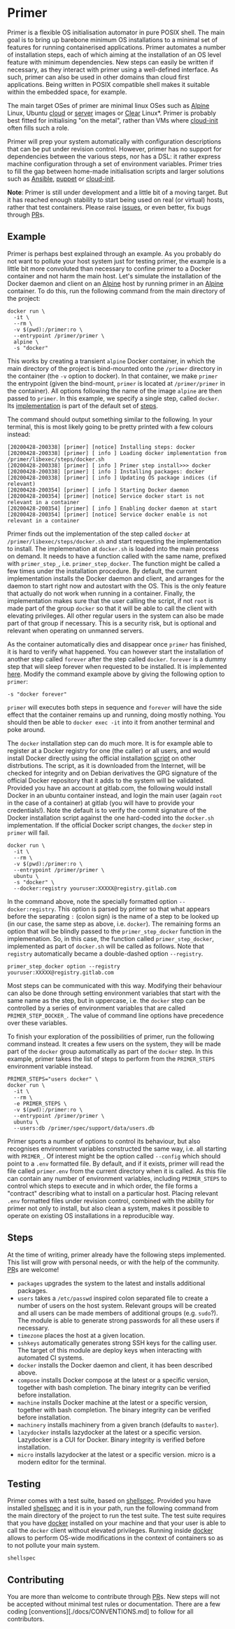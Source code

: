 # Primer

Primer is a flexible OS initialisation automator in pure POSIX shell. The main
goal is to bring up barebone minimum OS installations to a minimal set of
features for running containerised applications. Primer automates a number of
installation steps, each of which aiming at the installation of an OS level
feature with minimum dependencies. New steps can easily be written if necessary,
as they interact with primer using a well-defined interface. As such, primer can
also be used in other domains than cloud first applications. Being written in
POSIX compatible shell makes it suitable within the embedded space, for example.

The main target OSes of primer are minimal linux OSes such as [Alpine] Linux,
Ubuntu [cloud] or [server] images or [Clear] Linux*. Primer is probably best
fitted for initialising "on the metal", rather than VMs where [cloud-init] often
fills such a role.

  [Alpine]: https://alpinelinux.org/
  [cloud]: http://cloud-images.ubuntu.com/
  [server]: https://ubuntu.com/download/server
  [Clear]: https://clearlinux.org/
  [cloud-init]: https://cloudinit.readthedocs.io/en/latest/index.html

Primer will prep your system automatically with configuration descriptions that
can be put under revision control. However, primer has no support for
dependencies between the various steps, nor has a DSL: it rather express machine
configuration through a set of environment variables. Primer tries to fill the
gap between home-made initialisation scripts and larger solutions such as
[Ansible], [puppet] or [cloud-init].

  [Ansible]: https://github.com/ansible/ansible
  [puppet]: https://puppet.com/open-source/#osp

**Note**: Primer is still under development and a little bit of a moving target.
But it has reached enough stability to start being used on real (or virtual)
hosts, rather that test containers. Please raise [issues], or even better, fix
bugs through [PR]s.

  [issues]: https://github.com/efrecon/primer/issues
  [PR]: https://github.com/efrecon/primer/pulls

## Example

Primer is perhaps best explained through an example. As you probably do not want
to pollute your host system just for testing primer, the example is a little bit
more convoluted than necessary to confine primer to a Docker container and not
harm the main host. Let's simulate the installation of the Docker daemon and
client on an [Alpine] host by running primer in an [Alpine] container. To do
this, run the following command from the main directory of the project:

```shell
docker run \
  -it \
  --rm \
  -v $(pwd):/primer:ro \
  --entrypoint /primer/primer \
  alpine \
  -s "docker"
```

This works by creating a transient `alpine` Docker container, in which the main
directory of the project is bind-mounted onto the `/primer` directory in the
container (the `-v` option to docker). In that container, we make `primer` the
entrypoint (given the bind-mount, `primer` is located at `/primer/primer` in the
container). All options following the name of the image `alpine` are then passed
to `primer`. In this example, we specify a single step, called `docker`. Its
[implementation](./libexec/steps/docker.sh) is part of the default set of
[steps](./libexec/steps/).

The command should output something similar to the following. In your terminal,
this is most likely going to be pretty printed with a few colours instead:

```console
[20200428-200338] [primer] [notice] Installing steps: docker
[20200428-200338] [primer] [ info ] Loading docker implementation from /primer/libexec/steps/docker.sh
[20200428-200338] [primer] [ info ] Primer step install>>> docker
[20200428-200338] [primer] [ info ] Installing packages: docker
[20200428-200338] [primer] [ info ] Updating OS package indices (if relevant)
[20200428-200354] [primer] [ info ] Starting Docker daemon
[20200428-200354] [primer] [notice] Service docker start is not relevant in a container
[20200428-200354] [primer] [ info ] Enabling docker daemon at start
[20200428-200354] [primer] [notice] Service docker enable is not relevant in a container
```

Primer finds out the implementation of the step called `docker` at
`/primer/libexec/steps/docker.sh` and start requesting the implementation to
install. The implemenation at `docker.sh` is loaded into the main process on
demand. It needs to have a function called with the same name, prefixed with
`primer_step_`, i.e. `primer_step_docker`. The function might be called a few
times under the installation procedure. By default, the current implementation
installs the Docker daemon and client, and arranges for the daemon to start
right now and autostart with the OS. This is the only feature that actually do
not work when running in a container. Finally, the implementation makes sure
that the user calling the script, if not `root` is made part of the group
`docker` so that it will be able to call the client with elevating privileges.
All other regular users in the system can also be made part of that group if
necessary. This is a security risk, but is optional and relevant when operating
on unmanned servers.

As the container automatically dies and disappear once `primer` has finished, it
is hard to verify what happened. You can however start the installation of
another step called `forever` after the step called `docker`. `forever` is a
dummy step that will sleep forever when requested to be installed. It is
implemented [here](./libexec/steps/forever.sh). Modify the command example above
by giving the following option to `primer`:

```shell
-s "docker forever"
```

`primer` will executes both steps in sequence and `forever` will have the side
effect that the container remains up and running, doing mostly nothing. You
should then be able to `docker exec -it` into it from another terminal and poke
around.

The `docker` installation step can do much more. It is for example able to
register at a Docker registry for one (the caller) or all users, and would
install Docker directly using the official installation [script][install] on
other distrbutions. The script, as it is downloaded from the Internet, will be
checked for integrity and on Debian derivatives the GPG signature of the
official Docker repository that it adds to the system will be validated.
Provided you have an account at gitlab.com, the following would install Docker
in an ubuntu container instead, and login the main user (again `root` in the
case of a container) at gitlab (you will have to provide your credentials!).
Note the default is to verify the commit signature of the Docker installation
script against the one hard-coded into the `docker.sh` implementation. If the
official Docker script changes, the `docker` step in `primer` will fail.

```shell
docker run \
  -it \
  --rm \
  -v $(pwd):/primer:ro \
  --entrypoint /primer/primer \
  ubuntu \
  -s "docker" \
  --docker:registry youruser:XXXXX@registry.gitlab.com
```

  [install]: https://get.docker.com/

In the command above, note the specially formatted option `--docker:registry`.
This option is parsed by primer so that what appears before the separating `:`
(colon sign) is the name of a step to be looked up (in our case, the same step
as above, i.e. `docker`). The remaining forms an option that will be blindly
passed to the `primer_step_docker` function in the implemenation. So, in this
case, the function called `primer_step_docker`, implemented as part of
`docker.sh` will be called as follows. Note that `registry` automatically became
a double-dashed option `--registry`.

```shell
primer_step_docker option --registry youruser:XXXXX@registry.gitlab.com
```

Most steps can be communicated with this way. Modifying their behaviour can also
be done through setting environment variables that start with the same name as
the step, but in uppercase, i.e. the `docker` step can be controlled by a series
of environment variables that are called `PRIMER_STEP_DOCKER_`. The value of
command line options have precedence over these variables.

To finish your exploration of the possibilities of primer, run the following
command instead. It creates a few users on the system, they will be made part of
the `docker` group automatically as part of the `docker` step. In this example,
primer takes the list of steps to perform from the `PRIMER_STEPS` environment
variable instead.

```shell
PRIMER_STEPS="users docker" \
docker run \
  -it \
  --rm \
  -e PRIMER_STEPS \
  -v $(pwd):/primer:ro \
  --entrypoint /primer/primer \
  ubuntu \
  --users:db /primer/spec/support/data/users.db
```

Primer sports a number of options to control its behaviour, but also recognises
environment variables constructed the same way, i.e. all starting with
`PRIMER_`. Of interest might be the option called `--config` which should point
to a `.env` formatted file. By default, and if it exists, primer will read the
file called `primer.env` from the current directory when it is called. As this
file can contain any number of environment variables, including `PRIMER_STEPS`
to control which steps to execute and in which order, the file forms a
"contract" describing what to install on a particular host. Placing relevant
`.env` formatted files under revision control, combined with the ability for
primer not only to install, but also clean a system, makes it possible to
operate on existing OS installations in a reproducible way.

## Steps

At the time of writing, primer already have the following steps implemented.
This list will grow with personal needs, or with the help of the community.
[PR]s are welcome!

* `packages` upgrades the system to the latest and installs additional packages.
* `users` takes a `/etc/passwd` inspired colon separated file to create a number
  of users on the host system. Relevant groups will be created and all users can
  be made members of additional groups (e.g. `sudo`?). The module is able to
  generate strong passwords for all these users if necessary.
* `timezone` places the host at a given location.
* `sshkeys` automatically generates strong SSH keys for the calling user. The
  target of this module are deploy keys when interacting with automated CI
  systems.
* `docker` installs the Docker daemon and client, it has been described above.
* `compose` installs Docker compose at the latest or a specific version,
  together with bash completion. The binary integrity can be verified before
  installation.
* `machine` installs Docker machine at the latest or a specific version,
  together with bash completion. The binary integrity can be verified before
  installation.
* `machinery` installs machinery from a given branch (defaults to `master`).
* `lazydocker` installs lazydocker at the latest or a specific version.
  Lazydocker is a CUI for Docker. Binary integrity is verified before
  installation.
* `micro` installs lazydocker at the latest or a specific version. micro is a
  modern editor for the terminal.

## Testing

Primer comes with a test suite, based on [shellspec]. Provided you have
installed [shellspec] and it is in your path, run the following command from the
main directory of the project to run the test suite. The test suite requires
that you have [docker] installed on your machine and that your user is able to
call the `docker` client without elevated privileges. Running inside [docker]
allows to perform OS-wide modifications in the context of containers so as to
not pollute your main system.

```shell
shellspec
```

  [shellspec]: https://shellspec.info/
  [docker]: https://docker.com/

## Contributing

You are more than welcome to contribute through [PR]s. New steps will not be
accepted without minimal test rules or documentation. There are a few coding
[conventions][./docs/CONVENTIONS.md] to follow for all contributors.
